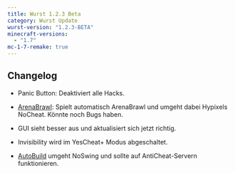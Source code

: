 ```yaml
---
title: Wurst 1.2.3 Beta
category: Wurst Update
wurst-version: "1.2.3-BETA"
minecraft-versions:
  - "1.7"
mc-1-7-remake: true
---
```

## Changelog

- Panic Button: Deaktiviert alle Hacks.

- [ArenaBrawl](https://wiki.wurstclient.net/arenabrawl): Spielt automatisch ArenaBrawl und umgeht dabei Hypixels NoCheat. Könnte noch Bugs haben.

- GUI sieht besser aus und aktualisiert sich jetzt richtig.

- Invisibility wird im YesCheat+ Modus abgeschaltet.

- [AutoBuild](https://wiki.wurstclient.net/autobuild) umgeht NoSwing und sollte auf AntiCheat-Servern funktionieren.
